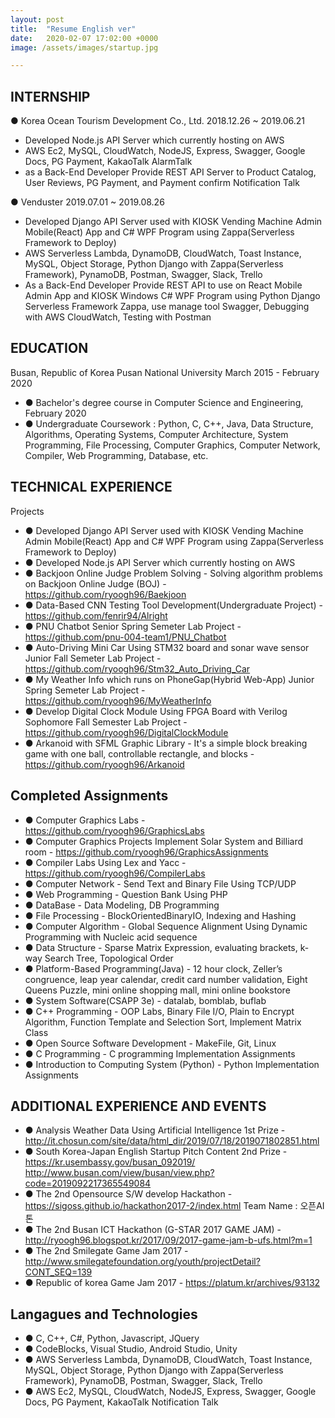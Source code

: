 ```yaml
---
layout: post
title:  "Resume English ver"
date:   2020-02-07 17:02:00 +0000
image: /assets/images/startup.jpg

---
```


INTERNSHIP
-------------------------------------------------------------------------------------------------------------------------------------------------
● Korea Ocean Tourism Development Co., Ltd. 2018.12.26 ~ 2019.06.21
-   Developed Node.js API Server which currently hosting on AWS
-	AWS Ec2, MySQL, CloudWatch, NodeJS, Express, Swagger, Google Docs, PG Payment, KakaoTalk AlarmTalk
-   as a Back-End Developer Provide REST API Server to Product Catalog, User Reviews, PG Payment, and Payment confirm Notification Talk

● Venduster	2019.07.01 ~ 2019.08.26
-   Developed Django API Server used with KIOSK Vending Machine Admin Mobile(React) App and C# WPF Program using Zappa(Serverless Framework to Deploy)
-	AWS Serverless Lambda, DynamoDB, CloudWatch,  Toast Instance, MySQL, Object Storage, Python Django with Zappa(Serverless Framework), PynamoDB,  Postman, Swagger, Slack, Trello
-   As a Back-End Developer Provide REST API to use on React Mobile Admin App and KIOSK Windows C# WPF Program using Python Django Serverless Framework Zappa, use manage tool Swagger, Debugging with AWS CloudWatch, Testing with Postman 

EDUCATION
-------------------------------------------------------------------------------------------------------------------------------------------------
Busan, Republic of Korea					Pusan National University					March 2015 - February 2020
-   ● Bachelor's degree course in Computer Science and Engineering, February 2020
-   ● Undergraduate Coursework : Python, C, C++, Java, Data Structure, Algorithms, Operating Systems, Computer Architecture, System Programming, File Processing, Computer Graphics, Computer Network, Compiler, Web Programming, Database, etc.

TECHNICAL EXPERIENCE
-------------------------------------------------------------------------------------------------------------------------------------------------
Projects
-   ● Developed Django API Server used with KIOSK Vending Machine Admin Mobile(React) App and C# WPF Program using Zappa(Serverless Framework to Deploy)
-   ● Developed Node.js API Server which currently hosting on AWS
-   ● Backjoon Online Judge Problem Solving - Solving algorithm problems on Backjoon Online Judge (BOJ) - https://github.com/ryoogh96/Baekjoon
-   ● Data-Based CNN Testing Tool Development(Undergraduate Project) - https://github.com/fenrir94/Alright
-   ● PNU Chatbot Senior Spring Semeter Lab Project - https://github.com/pnu-004-team1/PNU_Chatbot
-   ● Auto-Driving Mini Car Using STM32 board and sonar wave sensor Junior Fall Semeter Lab Project - https://github.com/ryoogh96/Stm32_Auto_Driving_Car
-   ● My Weather Info which runs on PhoneGap(Hybrid Web-App) Junior Spring Semeter Lab Project - https://github.com/ryoogh96/MyWeatherInfo
-   ● Develop Digital Clock Module Using FPGA Board with Verilog Sophomore Fall Semester Lab Project - https://github.com/ryoogh96/DigitalClockModule
-   ● Arkanoid with SFML Graphic Library - It's a simple block breaking game with one ball, controllable rectangle, and blocks - https://github.com/ryoogh96/Arkanoid

Completed Assignments
-------------------------------------------------------------------------------------------------------------------------------------------------
-   ● Computer Graphics Labs - https://github.com/ryoogh96/GraphicsLabs
-   ● Computer Graphics Projects Implement Solar System and Billiard room - https://github.com/ryoogh96/GraphicsAssignments
-   ● Compiler Labs Using Lex and Yacc - https://github.com/ryoogh96/CompilerLabs
-   ● Computer Network - Send Text and Binary File Using TCP/UDP
-   ● Web Programming - Question Bank Using PHP
-   ● DataBase - Data Modeling, DB Programming
-   ● File Processing - BlockOrientedBinaryIO, Indexing and Hashing
-   ● Computer Algorithm - Global Sequence Alignment Using Dynamic Programming with Nucleic acid sequence
-   ● Data Structure - Sparse Matrix Expression, evaluating brackets, k-way Search Tree, Topological Order
-   ● Platform-Based Programming(Java) - 12 hour clock, Zeller’s congruence, leap year calendar, credit card number validation, Eight Queens Puzzle, mini online shopping mall, mini online bookstore
-   ● System Software(CSAPP 3e) - datalab, bomblab, buflab	
-   ● C++ Programming - OOP Labs, Binary File I/O, Plain to Encrypt Algorithm, Function Template and Selection Sort, Implement Matrix Class
-   ● Open Source Software Development - MakeFile, Git, Linux
-   ● C Programming - C programming Implementation Assignments
-   ● Introduction to Computing System (Python) - Python Implementation Assignments

ADDITIONAL EXPERIENCE AND EVENTS
-------------------------------------------------------------------------------------------------------------------------------------------------
-   ● Analysis Weather Data Using Artificial Intelligence 1st Prize - http://it.chosun.com/site/data/html_dir/2019/07/18/2019071802851.html
-   ● South Korea-Japan English Startup Pitch Content 2nd Prize - https://kr.usembassy.gov/busan_092019/ http://www.busan.com/view/busan/view.php?code=2019092217365549084
-   ● The 2nd Opensource S/W develop Hackathon - https://sigoss.github.io/hackathon2017-2/index.html Team Name : 오픈AI톤
-   ● The 2nd Busan ICT Hackathon (G-STAR 2017 GAME JAM) - http://ryoogh96.blogspot.kr/2017/09/2017-game-jam-b-ufs.html?m=1
-   ● The 2nd Smilegate Game Jam 2017 - http://www.smilegatefoundation.org/youth/projectDetail?CONT_SEQ=139 
-   ● Republic of korea Game Jam 2017 - https://platum.kr/archives/93132

Langagues and Technologies
-------------------------------------------------------------------------------------------------------------------------------------------------
-   ● C, C++, C#, Python, Javascript, JQuery
-   ● CodeBlocks, Visual Studio, Android Studio, Unity
-   ● AWS Serverless Lambda, DynamoDB, CloudWatch,  Toast Instance, MySQL, Object Storage, Python Django with Zappa(Serverless Framework), PynamoDB, Postman, Swagger, Slack, Trello
-   ● AWS Ec2, MySQL, CloudWatch, NodeJS, Express, Swagger, Google Docs, PG Payment, KakaoTalk Notification Talk